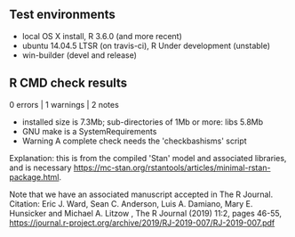 ## Test environments

* local OS X install, R 3.6.0 (and more recent)
* ubuntu 14.04.5 LTSR (on travis-ci), R Under development (unstable)
* win-builder (devel and release)

## R CMD check results

0 errors | 1 warnings | 2 notes

* installed size is  7.3Mb; sub-directories of 1Mb or more: libs 5.8Mb
* GNU make is a SystemRequirements
* Warning A complete check needs the 'checkbashisms' script

Explanation: this is from the compiled 'Stan' model and associated libraries, and is necessary https://mc-stan.org/rstantools/articles/minimal-rstan-package.html.

Note that we have an associated manuscript accepted in The R Journal. Citation: 
Eric J. Ward, Sean C. Anderson, Luis A. Damiano, Mary E. Hunsicker and Michael A. Litzow , The R Journal (2019) 11:2, pages 46-55, https://journal.r-project.org/archive/2019/RJ-2019-007/RJ-2019-007.pdf
